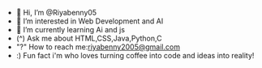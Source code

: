 - 👋 Hi, I’m @Riyabenny05
- 👀 I’m interested in Web Development and AI
- 🌱 I’m currently learning Ai and js
- (^) Ask me about HTML,CSS,Java,Python,C
- "?" How to reach me:riyabenny2005@gmail.com
- :) Fun fact i'm who loves turning coffee into code and ideas into reality!

<!---
Riyabenny05/Riyabenny05 is a ✨ special ✨ repository because its `README.md` (this file) appears on your GitHub profile.
You can click the Preview link to take a look at your changes.
--->
